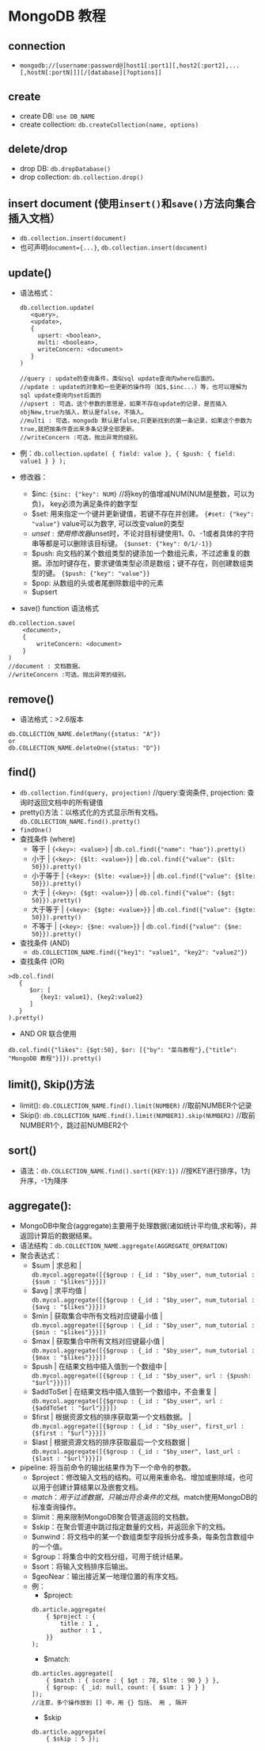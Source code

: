 # MongoDB 教程
## connection
- ```mongodb://[username:password@]host1[:port1][,host2[:port2],...[,hostN[:portN]]][/[database][?options]]```

## create
- create DB: ```use DB_NAME```
- create collection: ```db.createCollection(name, options)```

## delete/drop
- drop DB: ```db.dropDatabase()```
- drop collection: ```db.collection.drop()```

## insert document (使用```insert()```和```save()```方法向集合插入文档）
- ```db.collection.insert(document)```
- 也可声明```document={...}```, ```db.collection.insert(document)```

## update()
- 语法格式：  
	```
	db.collection.update(
	   <query>,
	   <update>,
	   {
		 upsert: <boolean>,
		 multi: <boolean>,
		 writeConcern: <document>
	   }
	)

	//query : update的查询条件，类似sql update查询内where后面的。   
	//update : update的对象和一些更新的操作符（如$,$inc...）等，也可以理解为sql update查询内set后面的  
	//upsert : 可选，这个参数的意思是，如果不存在update的记录，是否插入objNew,true为插入，默认是false，不插入。  
	//multi : 可选，mongodb 默认是false,只更新找到的第一条记录，如果这个参数为true,就把按条件查出来多条记录全部更新。  
	//writeConcern :可选，抛出异常的级别。  
	```
- 例：```db.collection.update( { field: value }, { $push: { field: value1 } } );```
- 修改器：
	- $inc: ```{$inc: {"key": NUM}``` //将key的值增减NUM(NUM是整数，可以为负)， key必须为满足条件的数字型
	- $set: 用来指定一个键并更新键值，若键不存在并创建。 ```{#set: {"key": "value"}``` value可以为数字, 可以改变value的类型
	- $unset: 使用修改器$unset时，不论对目标键使用1、0、-1或者具体的字符串等都是可以删除该目标键。 ```{$unset: {"key": 0/1/-1}}```
	- $push: 向文档的某个数组类型的键添加一个数组元素，不过滤重复的数据。添加时键存在，要求键值类型必须是数组；键不存在，则创建数组类型的键。 ```{$push: {"key": "value"}}```
	- $pop: 从数组的头或者尾删除数组中的元素
	- $upsert
	
- save() function 语法格式
```
db.collection.save(
	<document>,
	{
		writeConcern: <document>
	}
)
//document : 文档数据。  
//writeConcern :可选，抛出异常的级别。
```

## remove()
- 语法格式：>2.6版本
```
db.COLLECTION_NAME.deletMany({status: "A"})
or
db.COLLECTION_NAME.deleteOne({status: "D"})
```

## find()
- ```db.collection.find(query, projection)```  //query:查询条件, projection: 查询时返回文档中的所有键值
- pretty()方法：以格式化的方式显示所有文档。  ```db.COLLECTION_NAME.find().pretty()```
- ```findOne()```
- 查找条件 (where)
	- 等于     |  ```{<key>: <value>}```         |  ```db.col.find({"name": "hao"}).pretty()```
	- 小于     |  ```{<key>: {$lt: <value>}}```  |  ```db.col.find({"value": {$lt: 50}}).pretty()```
	- 小于等于 |  ```{<key>: {$lte: <value>}}``` |  ```db.col.find({"value": {$lte: 50}}).pretty()```
	- 大于     |  ```{<key>: {$gt: <value>}}```  |  ```db.col.find({"value": {$gt: 50}}).pretty()```
	- 大于等于 |  ```{<key>: {$gte: <value>}}``` |  ```db.col.find({"value": {$gte: 50}}).pretty()```
	- 不等于   |  ```{<key>: {$ne: <value>}}```  |  ```db.col.find({"value": {$ne: 50}}).pretty()```
- 查找条件 (AND)
	- ```db.COLLECTION_NAME.find({"key1": "value1", "key2": "value2"})```
- 查找条件 (OR)
```
>db.col.find(
   {
      $or: [
         {key1: value1}, {key2:value2}
      ]
   }
).pretty()
```
- AND OR 联合使用
```
db.col.find({"likes": {$gt:50}, $or: [{"by": "菜鸟教程"},{"title": "MongoDB 教程"}]}).pretty()
```

## limit(), Skip()方法
- limit():
```db.COLLECTION_NAME.find().limit(NUMBER)```  //取前NUMBER个记录
- Skip():
```db.COLLECTION_NAME.find().limit(NUMBER1).skip(NUMBER2)```  //取前NUMBER1个，跳过前NUMBER2个

## sort()
- 语法：```db.COLLECTION_NAME.find().sort({KEY:1})``` //按KEY进行排序，1为升序，-1为降序

## aggregate(): 
- MongoDB中聚合(aggregate)主要用于处理数据(诸如统计平均值,求和等)，并返回计算后的数据结果。
- 语法结构：```db.COLLECTION_NAME.aggregate(AGGREGATE_OPERATION)```
- 聚合表达式：
	- $sum      |  求总和                                       |  
	```db.mycol.aggregate([{$group : {_id : "$by_user", num_tutorial : {$sum : "$likes"}}}])```
	- $avg      |  求平均值                                     |  
	```db.mycol.aggregate([{$group : {_id : "$by_user", num_tutorial : {$avg : "$likes"}}}])```
	- $min      |  获取集合中所有文档对应键最小值               |  
	```db.mycol.aggregate([{$group : {_id : "$by_user", num_tutorial : {$min : "$likes"}}}])```
	- $max      |  获取集合中所有文档对应键最小值               |  
	```db.mycol.aggregate([{$group : {_id : "$by_user", num_tutorial : {$max : "$likes"}}}])```
	- $push     |  在结果文档中插入值到一个数组中               |  
	```db.mycol.aggregate([{$group : {_id : "$by_user", url : {$push: "$url"}}}])```
	- $addToSet |  在结果文档中插入值到一个数组中，不会重复     |  
	```db.mycol.aggregate([{$group : {_id : "$by_user", url : {$addToSet : "$url"}}}])```
	- $first    |  根据资源文档的排序获取第一个文档数据。       |  
	```db.mycol.aggregate([{$group : {_id : "$by_user", first_url : {$first : "$url"}}}])```
	- $last     |  根据资源文档的排序获取最后一个文档数据       |  
	```db.mycol.aggregate([{$group : {_id : "$by_user", last_url : {$last : "$url"}}}])```
- pipeline: 将当前命令的输出结果作为下一个命令的参数。
	- $project：修改输入文档的结构。可以用来重命名、增加或删除域，也可以用于创建计算结果以及嵌套文档。
	- $match：用于过滤数据，只输出符合条件的文档。$match使用MongoDB的标准查询操作。
	- $limit：用来限制MongoDB聚合管道返回的文档数。
	- $skip：在聚合管道中跳过指定数量的文档，并返回余下的文档。
	- $unwind：将文档中的某一个数组类型字段拆分成多条，每条包含数组中的一个值。
	- $group：将集合中的文档分组，可用于统计结果。
	- $sort：将输入文档排序后输出。
	- $geoNear：输出接近某一地理位置的有序文档。
	- 例：
		- $project:
		```
		db.article.aggregate(
			{ $project : {
				title : 1 ,
				author : 1 ,
			}}
		);
		```
		- $match:
		```
		db.articles.aggregate([
			{ $match : { score : { $gt : 70, $lte : 90 } } },
			{ $group: { _id: null, count: { $sum: 1 } } }
		]);
		//注意，多个操作放到 [] 中，用 {} 包括， 用 , 隔开
		```
		- $skip
		```
		db.article.aggregate(
			{ $skip : 5 });
		```
		
		